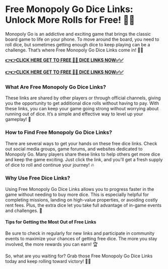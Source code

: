 # Free Monopoly Go Dice Links: Unlock More Rolls for Free! 🎲💥

Monopoly Go is an addictive and exciting game that brings the classic board game to life on your phone. To move around the board, you need to roll dice, but sometimes getting enough dice to keep playing can be a challenge. 
That’s where Free Monopoly Go Dice Links come in! 🔗✨

[**👉👉CLICK HERE GET TO FREE 🎲🎲 DICE LINKS NOW✅✅**](https://free-tools.raj-solution.com/958f890)

[**👉👉CLICK HERE GET TO FREE 🎲🎲 DICE LINKS NOW✅✅**](https://free-tools.raj-solution.com/958f890)

### What Are Free Monopoly Go Dice Links?

These links are shared by other players or through official channels, giving you the opportunity to get additional dice rolls without having to pay. With these links, you can keep your game going strong without worrying about running out of dice. It’s a simple and effective way to level up your gameplay! 🎉

### How to Find Free Monopoly Go Dice Links?

There are several ways to get your hands on these free dice links. Check out social media groups, game forums, and websites dedicated to Monopoly Go. Many players share these links to help others get more dice and keep the game exciting. Just click the link, and you'll get a fresh supply of dice to roll and continue your journey! 🔥

### Why Use Free Dice Links?

Using Free Monopoly Go Dice Links allows you to progress faster in the game without needing to buy more dice. This is especially helpful for completing missions, landing on high-value properties, or avoiding costly rent fees. Plus, the extra dice let you take full advantage of in-game events and challenges. 💸

#### Tips for Getting the Most Out of Free Links

Be sure to check in regularly for new links and participate in community events to maximize your chances of getting free dice. The more you stay involved, the more rewards you can earn! 🏆

So, what are you waiting for? Grab those Free Monopoly Go Dice Links today and keep rolling toward victory! 🎲🌟
